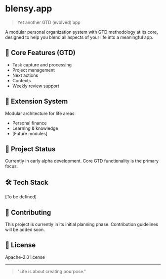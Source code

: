 
# blensy.app
> Yet another GTD (evolved) app

A modular personal organization system with GTD methodology at its core, designed to help you blend all aspects of your life into a meaningful app.

## 🎯 Core Features (GTD)
- Task capture and processing
- Project management
- Next actions
- Contexts
- Weekly review support

## 🧩 Extension System
Modular architecture for life areas:
- Personal finance
- Learning & knowledge
- [Future modules]

## 🚀 Project Status
Currently in early alpha development. Core GTD functionality is the primary focus.

## 🛠 Tech Stack
[To be defined]

## 🤝 Contributing
This project is currently in its initial planning phase. Contribution guidelines will be added soon.

## 📜 License
Apache-2.0 license

---
> "Life is about creating pourpose."

